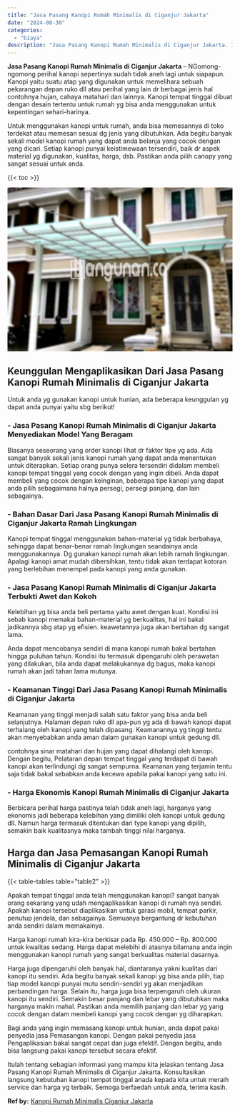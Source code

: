 ```yaml
---
title: "Jasa Pasang Kanopi Rumah Minimalis di Ciganjur Jakarta"
date: "2024-08-30"
categories: 
  - "biaya"
description: "Jasa Pasang Kanopi Rumah Minimalis di Ciganjur Jakarta. Itulah tentang sebagian informasi yang mampu kita jelaskan tentang Jasa Pasang Kanopi Rumah Minimalis..."
---
```


**Jasa Pasang Kanopi Rumah Minimalis di Ciganjur Jakarta** – NGomong-ngomong perihal kanopi sepertinya sudah tidak aneh lagi untuk siapapun. Kanopi yaitu suatu atap yang digunakan untuk memelihara sebuah pekarangan depan ruko dll atau perihal yang lain dr berbagai jenis hal contohnya hujan, cahaya matahari dan lainnya. Kanopi tempat tinggal dibuat dengan desain tertentu untuk rumah yg bisa anda menggunakan untuk kepentingan sehari-harinya.

Untuk menggunakan kanopi untuk rumah, anda bisa memesannya di toko terdekat atau memesan sesuai dg jenis yang dibutuhkan. Ada begitu banyak sekali model kanopi rumah yang dapat anda belanja yang cocok dengan yang dicari. Setiap kanopi punyai keistimewaan tersendiri, baik dr aspek material yg digunakan, kualitas, harga, dsb. Pastikan anda pilih canopy yang sangat sesuai untuk anda.

{{< toc >}}

![Jasa Pasang Kanopi Rumah Minimalis di Ciganjur Jakarta](/images/harga-kanopi-minimalis-52.png)

## Keunggulan Mengaplikasikan Dari Jasa Pasang Kanopi Rumah Minimalis di Ciganjur Jakarta

Untuk anda yg gunakan kanopi untuk hunian, ada beberapa keunggulan yg dapat anda punyai yaitu sbg berikut!

### \- Jasa Pasang Kanopi Rumah Minimalis di Ciganjur Jakarta Menyediakan Model Yang Beragam

Biasanya seseorang yang order kanopi lihat dr faktor tipe yg ada. Ada sangat banyak sekali jenis kanopi rumah yang dapat anda menentukan untuk diterapkan. Setiap orang punya selera tersendiri didalam membeli kanopi tempat tinggal yang cocok dengan yang ingin dibeli. Anda dapat membeli yang cocok dengan keinginan, beberapa tipe kanopi yang dapat anda pilih sebagaimana halnya persegi, persegi panjang, dan lain sebagainya.

### \- Bahan Dasar Dari Jasa Pasang Kanopi Rumah Minimalis di Ciganjur Jakarta Ramah Lingkungan

Kanopi tempat tinggal menggunakan bahan-material yg tidak berbahaya, sehingga dapat benar-benar ramah lingkungan seandainya anda menggunakannya. Dg gunakan kanopi rumah akan lebih ramah lingkungan. Apalagi kanopi amat mudah dibersihkan, tentu tidak akan terdapat kotoran yang berlebihan menempel pada kanopi yang anda gunakan.

### \- Jasa Pasang Kanopi Rumah Minimalis di Ciganjur Jakarta Terbukti Awet dan Kokoh

Kelebihan yg bisa anda beli pertama yaitu awet dengan kuat. Kondisi ini sebab kanopi memakai bahan-material yg berkualitas, hal ini bakal jadikannya sbg atap yg efisien. keawetannya juga akan bertahan dg sangat lama.

Anda dapat mencobanya sendiri di mana kanopi rumah bakal bertahan hingga puluhan tahun. Kondisi itu termasuk dipengaruhi oleh perawatan yang dilakukan, bila anda dapat melakukannya dg bagus, maka kanopi rumah akan jadi tahan lama mutunya.

### \- Keamanan Tinggi Dari Jasa Pasang Kanopi Rumah Minimalis di Ciganjur Jakarta

Keamanan yang tinggi menjadi salah satu faktor yang bisa anda beli selanjutnya. Halaman depan ruko dll apa-pun yg ada di bawah kanopi dapat terhalang oleh kanopi yang telah dipasang. Keamanannya yg tinggi tentu akan menyebabkan anda aman dalam gunakan kanopi untuk gedung dll.

contohnya sinar matahari dan hujan yang dapat dihalangi oleh kanopi. Dengan begitu, Pelataran depan tempat tinggal yang terdapat di bawah kanopi akan terlindungi dg sangat sempurna. Keamanan yang terjamin tentu saja tidak bakal sebabkan anda kecewa apabila pakai kanopi yang satu ini.

### \- Harga Ekonomis Kanopi Rumah Minimalis di Ciganjur Jakarta

Berbicara perihal harga pastinya telah tidak aneh lagi, harganya yang ekonomis jadi beberapa kelebihan yang dimiliki oleh kanopi untuk gedung dll. Namun harga termasuk ditentukan dari type kanopi yang dipilih, semakin baik kualitasnya maka tambah tinggi nilai harganya.

## Harga dan Jasa Pemasangan Kanopi Rumah Minimalis di Ciganjur Jakarta

{{< table-tables table="table2" >}}

Apakah tempat tinggal anda telah menggunakan kanopi? sangat banyak orang sekarang yang udah mengaplikasikan kanopi di rumah nya sendiri. Apakah kanopi tersebut diaplikasikan untuk garasi mobil, tempat parkir, penutup jendela, dan sebagainya. Semuanya bergantung dr kebutuhan anda sendiri dalam memakainya.

Harga kanopi rumah kira-kira berkisar pada Rp. 450.000 – Rp. 800.000 untuk kwalitas sedang. Harga dapat melebihi di atasnya bilamana anda ingin menggunakan kanopi rumah yang sangat berkualitas material dasarnya.

Harga juga dipengaruhi oleh banyak hal, diantaranya yakni kualitas dari kanopi itu sendiri. Ada begitu banyak sekali kanopi yg bisa anda pilih, tiap tiap model kanopi punyai mutu sendiri-sendiri yg akan menjadikan perbandingan harga. Selain itu, harga juga bisa terpengaruh oleh ukuran kanopi itu sendiri. Semakin besar panjang dan lebar yang dibutuhkan maka harganya makin mahal. Pastikan anda memilih panjang dan lebar yg yang cocok dengan dalam membeli kanopi yang cocok dengan yg diharapkan.

Bagi anda yang ingin memasang kanopi untuk hunian, anda dapat pakai penyedia jasa Pemasangan kanopi. Dengan pakai penyedia jasa Pengaplikasian bakal sangat cepat dan juga efektif. Dengan begitu, anda bisa langsung pakai kanopi tersebut secara efektif.

Itulah tentang sebagian informasi yang mampu kita jelaskan tentang Jasa Pasang Kanopi Rumah Minimalis di Ciganjur Jakarta. Konsultasikan langsung kebutuhan kanopi tempat tinggal anada kepada kita untuk meraih service dan harga yg terbaik. Semoga berfaedah untuk anda, terima kasih.

**Ref by:**  [Kanopi Rumah Minimalis Ciganjur Jakarta](https://id.wikipedia.org/wiki/Kanopi)

